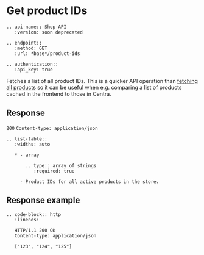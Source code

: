 # Get product IDs

```eval_rst
.. api-name:: Shop API
   :version: soon deprecated

.. endpoint::
   :method: GET
   :url: *base*/product-ids

.. authentication::
   :api_key: true
```

Fetches a list of all product IDs. This is a quicker API operation than [fetching all products](get-products) so it can be useful when e.g. comparing a list of products cached in the frontend to those in Centra.

## Response
`200` `Content-type: application/json`

```eval_rst
.. list-table::
   :widths: auto

   * - array

       .. type:: array of strings
          :required: true

     - Product IDs for all active products in the store.

```

## Response example

```eval_rst
.. code-block:: http
   :linenos:

   HTTP/1.1 200 OK
   Content-type: application/json

   ["123", "124", "125"]
```
